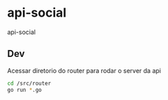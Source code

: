 # api-social
api-social

## Dev

Acessar diretorio do router para rodar o server da api
```bash
cd /src/router
go run *.go
```

